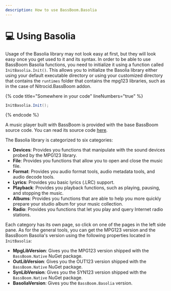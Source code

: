 ```yaml
---
description: How to use BassBoom.Basolia
---
```


# 💻 Using Basolia

Usage of the Basolia library may not look easy at first, but they will look easy once you get used to it and its syntax. In order to be able to use BassBoom Basolia functions, you need to initialize it using a function  called `InitBasolia.Init()`. This allows you to initialize the Basolia library either using your default executable directory or using your customized directory that contains the `runtimes` folder that contains the mpg123 libraries, such as in the case of Nitrocid.BassBoom addon.

{% code title="Somewhere in your code" lineNumbers="true" %}
```csharp
InitBasolia.Init();
```
{% endcode %}

A music player built with BassBoom is provided with the base BassBoom source code. You can read its source code [here](https://github.com/Aptivi/BassBoom/blob/main/BassBoom.Cli/CliBase/).

The Basolia library is categorized to six categories:

* **Devices**: Provides you functions that manipulate with the sound devices probed by the MPG123 library.
* **File**: Provides you functions that allow you to open and close the music file.
* **Format**: Provides you audio format tools, audio metadata tools, and audio decode tools.
* **Lyrics**: Provides you basic lyrics (.LRC) support.
* **Playback**: Provides you playback functions, such as playing, pausing, and stopping the music.
* **Albums**: Provides you functions that are able to help you more quickly prepare your studio album for your music collection.
* **Radio**: Provides you functions that let you play and query Internet radio stations.

Each category has its own page, so click on one of the pages in the left side pane. As for the general tools, you can get the MPG123 version and the BassBoom Basolia's version using the following properties located in `InitBasolia`:

* **MpgLibVersion**: Gives you the MPG123 version shipped with the `BassBoom.Native` NuGet package.
* **OutLibVersion**: Gives you the OUT123 version shipped with the `BassBoom.Native` NuGet package.
* **SynLibVersion**: Gives you the SYN123 version shipped with the `BassBoom.Native` NuGet package.
* **BasoliaVersion**: Gives you the `BassBoom.Basolia` version.

